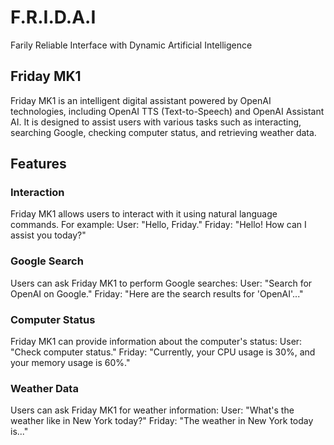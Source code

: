 # F.R.I.D.A.I
Farily Reliable Interface with Dynamic Artificial Intelligence

## Friday MK1

Friday MK1 is an intelligent digital assistant powered by OpenAI technologies, including OpenAI TTS (Text-to-Speech) and OpenAI Assistant AI. It is designed to assist users with various tasks such as interacting, searching Google, checking computer status, and retrieving weather data.

## Features
### Interaction
Friday MK1 allows users to interact with it using natural language commands. For example:
User: "Hello, Friday."
Friday: "Hello! How can I assist you today?"

### Google Search
Users can ask Friday MK1 to perform Google searches:
User: "Search for OpenAI on Google."
Friday: "Here are the search results for 'OpenAI'..."

### Computer Status
Friday MK1 can provide information about the computer's status:
User: "Check computer status."
Friday: "Currently, your CPU usage is 30%, and your memory usage is 60%."

### Weather Data
Users can ask Friday MK1 for weather information:
User: "What's the weather like in New York today?"
Friday: "The weather in New York today is..."
